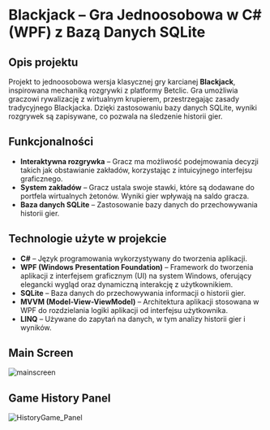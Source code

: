 # Blackjack – Gra Jednoosobowa w C# (WPF) z Bazą Danych SQLite

## Opis projektu

Projekt to jednoosobowa wersja klasycznej gry karcianej **Blackjack**, inspirowana mechaniką rozgrywki z platformy Betclic. Gra umożliwia graczowi rywalizację z wirtualnym krupierem, przestrzegając zasady tradycyjnego Blackjacka. Dzięki zastosowaniu bazy danych SQLite, wyniki rozgrywek są zapisywane, co pozwala na śledzenie historii gier.

## Funkcjonalności

- **Interaktywna rozgrywka** – Gracz ma możliwość podejmowania decyzji takich jak obstawianie zakładów, korzystając z intuicyjnego interfejsu graficznego.
- **System zakładów** – Gracz ustala swoje stawki, które są dodawane do portfela wirtualnych żetonów. Wyniki gier wpływają na saldo gracza.
- **Baza danych SQLite** – Zastosowanie bazy danych do przechowywania historii gier.

## Technologie użyte w projekcie

- **C#** – Język programowania wykorzystywany do tworzenia aplikacji.
- **WPF (Windows Presentation Foundation)** – Framework do tworzenia aplikacji z interfejsem graficznym (UI) na system Windows, oferujący elegancki wygląd oraz dynamiczną interakcję z użytkownikiem.
- **SQLite** – Baza danych do przechowywania informacji o historii gier.
- **MVVM (Model-View-ViewModel)** – Architektura aplikacji stosowana w WPF do rozdzielania logiki aplikacji od interfejsu użytkownika.
- **LINQ** – Używane do zapytań na danych, w tym analizy historii gier i wyników.

## Main Screen 

![mainscreen](https://github.com/user-attachments/assets/419be0c3-c3d8-4b2b-bd46-caec616f3eb6)


## Game History Panel
![HistoryGame_Panel](https://github.com/user-attachments/assets/5c40ee3d-6441-4995-bcbd-77319bcb7400)
